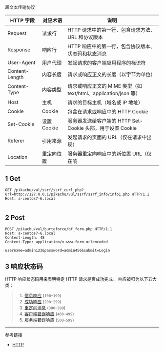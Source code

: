超文本传输协议

| HTTP 字段      | 对应术语   | 说明                                                         |
| -------------- | ---------- | ------------------------------------------------------------ |
| Request        | 请求行     | HTTP 请求中的第一行，包含请求方法、URL 和协议版本            |
| Response       | 响应行     | HTTP 响应中的第一行，包含协议版本、状态码和状态消息          |
| User-Agent     | 用户代理   | 发起请求的客户端应用程序的标识符                             |
| Content-Length | 内容长度   | 请求或响应正文的长度（以字节为单位）                         |
| Content-Type   | 内容类型   | 请求或响应正文的 MIME 类型（如 text/html、application/json 等） |
| Host           | 主机       | 请求的目标主机（域名或 IP 地址）                             |
| Cookie         | Cookie     | 包含在请求或响应中的 HTTP Cookie                             |
| Set-Cookie     | 设置Cookie | 服务器发送给客户端的 HTTP Set-Cookie 头部，用于设置 Cookie   |
| Referer        | 引用来源   | 发起请求的页面的 URL（仅在请求中出现）                       |
| Location       | 重定向位置 | 服务器重定向响应中的新位置 URL（仅在响                       |

## 1 Get

```http
GET /pikachu/vul/ssrf/ssrf_curl.php?url=http://127.0.0.1/pikachu/vul/ssrf/ssrf_info/info1.php HTTP/1.1
Host: a-centos7-6.local


```

## 2 Post

```http
POST /pikachu/vul/burteforce/bf_form.php HTTP/1.1
Host: a-centos7-6.local
Content-Length: 48
Content-Type: application/x-www-form-urlencoded

username=admin123&password=admin456&submit=Login
```

## 3 响应状态码

HTTP 响应状态码用来表明特定 HTTP 请求是否成功完成。 响应被归为以下五大类：

> 1. [信息响应](https://developer.mozilla.org/zh-CN/docs/Web/HTTP/Status#信息响应) (`100`–`199`)
> 2. [成功响应](https://developer.mozilla.org/zh-CN/docs/Web/HTTP/Status#成功响应) (`200`–`299`)
> 3. [重定向消息](https://developer.mozilla.org/zh-CN/docs/Web/HTTP/Status#重定向消息) (`300`–`399`)
> 4. [客户端错误响应](https://developer.mozilla.org/zh-CN/docs/Web/HTTP/Status#客户端错误响应) (`400`–`499`)
> 5. [服务端错误响应](https://developer.mozilla.org/zh-CN/docs/Web/HTTP/Status#服务端错误响应) (`500`–`599`)

---

参考链接

- [HTTP](https://developer.mozilla.org/zh-CN/docs/Web/HTTP)
